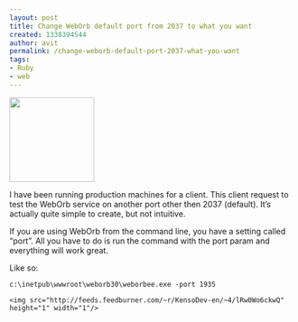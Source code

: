```yaml
---
layout: post
title: Change WebOrb default port from 2037 to what you want
created: 1338394544
author: avit
permalink: /change-weborb-default-port-2037-what-you-want
tags:
- Ruby
- web
---
```

<a href='http://www.kensodev.com/2010/05/09/change-weborb-default-port-from-2037-to-what-you-want/brown_net/' rel='attachment wp-att-434'><img alt='' class='alignleft size-thumbnail wp-image-434' height='150' src='http://www.kensodev.com/wp-content/uploads/2010/05/brown_net-150x150.jpg' title='Weborb' width='150' /></a>
<p>I have been running production machines for a client. This client request to test the WebOrb service on another port other then 2037 (default). It’s actually quite simple to create, but not intuitive.</p>

<p>If you are using WebOrb from the command line, you have a setting called “port”. All you have to do is run the command with the port param and everything will work great.</p>

<p>Like so:</p>
<div class='highlight'><pre><code class='bash'>c:<span class='se'>\i</span>netpub<span class='se'>\w</span>wwroot<span class='se'>\w</span>eborb30<span class='se'>\w</span>eborbee.exe -port 1935
</code></pre>
</div>
      
    <img src="http://feeds.feedburner.com/~r/KensoDev-en/~4/lRw0Wo6ckwQ" height="1" width="1"/>
